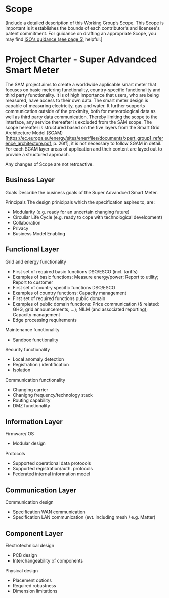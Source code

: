 # Scope

[Include a detailed description of this Working Group’s Scope.  This Scope is important is it establishes the bounds of each contributor's and licensee's patent commitment. For guidance on drafting an appropriate Scope, you may find [ISO's guidance (see page 5)](https://www.iso.org/files/live/sites/isoorg/files/developing_standards/docs/en/how-to-write-standards.pdf "ISO How To Write Standards Guide") helpful.]

# Project Charter - Super Advandced Smart Meter
The SAM project aims to create a worldwide applicable smart meter that focuses on basic metering functionality, country-specific functionality and third party functionality. It is of high importance that users, who are being measured, have access to their own data. The smart meter design is capable of measuring electricity, gas and water. It further supports communication outside of the proximity, both for meteorological data as well as third party data communication. Thereby limiting the scope to the interface, any service thereafter is excluded from the SAM scope.
The scope hereafter is structured based on the five layers from the Smart Grid Architecture Model (SGAM)[https://ec.europa.eu/energy/sites/ener/files/documents/xpert_group1_reference_architecture.pdf, p. 26ff], it is not necessary to follow SGAM in detail. For each SGAM layer areas of application and their content are layed out to provide a structured approach.

Any changes of Scope are not retroactive. 

## Business Layer
Goals
Describe the business goals of the Super Advandced Smart Meter.

Principals
The design prinicipals which the specification aspires to, are:
* Modularity (e.g. ready for an uncertain changing future)
* Circuliar Life Cycle (e.g. ready to cope with technological development)
* Collaboration
* Privacy
* Business Model Enabling

## Functional Layer
Grid and energy functionality
* First set of required basic functions DSO/ESCO (incl. tariffs)
 * Examples of basic functions: Measure energy/power; Report to utility; Report to customer
* First set of country specific functions DSO/ESCO
 * Examples of country functions: Capacity management 
* First set of required functions public domain
 * Examples of public domain functions: Price communication (& related: GHG, grid announcements, …); NILM (and associated reporting); Capacity management
* Edge processing requirements

Maintenance functionality
* Sandbox functionality

Security functionality
* Local anomaly detection
* Registration / identification
* Isolation

Communication functionality
* Changing carrier
* Chanigng frequency/technology stack
* Routing capability
* DMZ functionality

## Information Layer
Firmware/ OS
* Modular design

Protocols
* Supported operational data protocols
* Supported registration/auth. protocols
* Federated internal information model

## Communication Layer
Communication design
* Specification WAN communication
* Specification LAN communication (evt. including mesh / e.g. Matter)

## Component Layer
Electrotechnical design
* PCB design
* Interchangeability of components

Physical design
* Placement options
* Required robustness
* Dimension limitations
